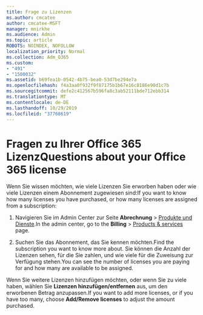 ```yaml
---
title: Frage zu Lizenzen
ms.author: cmcatee
author: cmcatee-MSFT
manager: mnirkhe
ms.audience: Admin
ms.topic: article
ROBOTS: NOINDEX, NOFOLLOW
localization_priority: Normal
ms.collection: Adm_O365
ms.custom:
- "491"
- "1500032"
ms.assetid: b69fea1b-0542-4b75-bea0-53d7be294e7a
ms.openlocfilehash: f4a3aa0f932f9f87175b1b67e16c8186e90d1c7b
ms.sourcegitcommit: defe2c412567b596fa8c3ab52111bde712ebb314
ms.translationtype: MT
ms.contentlocale: de-DE
ms.lasthandoff: 10/29/2019
ms.locfileid: "37768619"
---
```

# <a name="questions-about-your-office-365-license"></a><span data-ttu-id="c61b6-102">Fragen zu Ihrer Office 365 Lizenz</span><span class="sxs-lookup"><span data-stu-id="c61b6-102">Questions about your Office 365 license</span></span>

<span data-ttu-id="c61b6-103">Wenn Sie wissen möchten, wie viele Lizenzen Sie erworben haben oder wie viele Lizenzen einem Abonnement zugewiesen sind:</span><span class="sxs-lookup"><span data-stu-id="c61b6-103">If you want to know how many licenses you have purchased, or how many licenses are assigned from a subscription:</span></span>
  
1. <span data-ttu-id="c61b6-104">Navigieren Sie im Admin Center zur Seite **Abrechnung** \> [Produkte und Dienste](https://go.microsoft.com/fwlink/p/?linkid=842054).</span><span class="sxs-lookup"><span data-stu-id="c61b6-104">In the admin center, go to the **Billing** \> [Products & services](https://go.microsoft.com/fwlink/p/?linkid=842054) page.</span></span>

2. <span data-ttu-id="c61b6-105">Suchen Sie das Abonnement, das Sie kennen möchten.</span><span class="sxs-lookup"><span data-stu-id="c61b6-105">Find the subscription you want to know more about.</span></span> <span data-ttu-id="c61b6-106">Sie können die Anzahl der Lizenzen sehen, für die Sie zahlen, und wie viele für die Zuweisung zur Verfügung stehen.</span><span class="sxs-lookup"><span data-stu-id="c61b6-106">You can see the number of licenses you are paying for and how many are available to be assigned.</span></span>

<span data-ttu-id="c61b6-107">Wenn Sie weitere Lizenzen hinzufügen möchten, oder wenn Sie zu viele haben, wählen Sie **Lizenzen hinzufügen/entfernen** aus, um den erworbenen Betrag anzupassen.</span><span class="sxs-lookup"><span data-stu-id="c61b6-107">If you want to add more licenses, or if you have too many, choose **Add/Remove licenses** to adjust the amount purchased.</span></span>